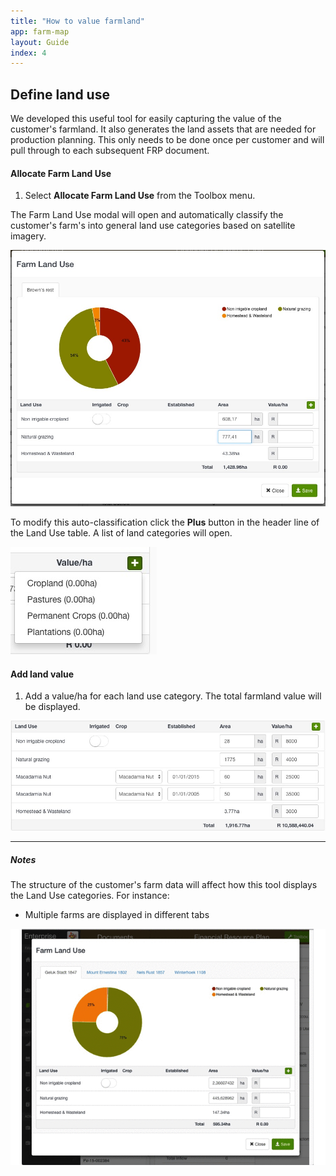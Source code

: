 ```yaml
---
title: "How to value farmland"
app: farm-map
layout: Guide
index: 4
---
```


## Define land use

We developed this useful tool for easily capturing the value of the customer's farmland. It also generates the land assets that are needed for production planning.
This only needs to be done once per customer and will pull through to each subsequent FRP document.

#### Allocate Farm Land Use


1. Select **Allocate Farm Land Use** from the Toolbox menu.

  The Farm Land Use modal will open and automatically classify the customer's farm's into general land use categories based on satellite imagery.

![Farm Land Use](images/farm_land_use_default.jpg)


To modify this auto-classification click the **Plus** button in the header line of the Land Use table. A list of land categories will open.

![Land use categories](images/land_use_categories.jpg)

#### Add land value

1. Add a value/ha for each land use category. The total farmland value will be displayed.

![Land value](images/land_value.jpg)

---

##### Notes

The structure of the customer's farm data will affect how this tool displays the Land Use categories. For instance:

- Multiple farms are displayed in different tabs


![Farm Land Use](images/FRP-farm_land_use.gif)

<!---
- Existing land use classifications will pull through from the customer portfolio
-->
